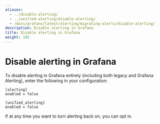 ```yaml
---
aliases:
  - ../disable-alerting/
  - ../unified-alerting/disable-alerting/
  - /docs/grafana/latest/alerting/migrating-alerts/disable-alerting/
description: Disable alerting in Grafana
title: Disable alerting in Grafana
weight: 105
---
```


# Disable alerting in Grafana

To disable alerting in Grafana entirely (including both legacy and Grafana Alerting), enter the following in your configuration:

```
[alerting]
enabled = false

[unified_alerting]
enabled = false
```

If at any time you want to turn alerting back on, you can opt in.
